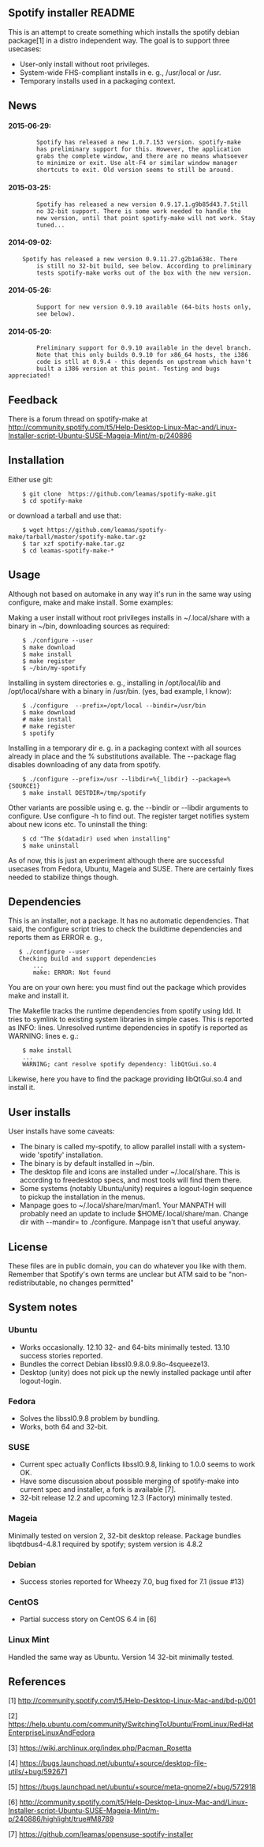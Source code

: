 ## Spotify installer README

This is an attempt to create something which installs the spotify
debian package[1] in a distro independent way. The goal is to support
three usecases:

  - User-only install without root privileges.
  - System-wide FHS-compliant installs in e. g., /usr/local or /usr.
  - Temporary installs used in a packaging context.

## News
#### 2015-06-29:
            Spotify has released a new 1.0.7.153 version. spotify-make
            has preliminary support for this. However, the application
            grabs the complete window, and there are no means whatsoever
            to minimize or exit. Use alt-F4 or similar window manager
            shortcuts to exit. Old version seems to still be around.
#### 2015-03-25:
            Spotify has released a new version 0.9.17.1.g9b85d43.7.Still
            no 32-bit support. There is some work needed to handle the
            new version, until that point spotify-make will not work. Stay
            tuned...

#### 2014-09-02:
	    Spotify has released a new version 0.9.11.27.g2b1a638c. There
            is still no 32-bit build, see below. According to preliminary
            tests spotify-make works out of the box with the new version.

#### 2014-05-26:
            Support for new version 0.9.10 available (64-bits hosts only,
            see below).

#### 2014-05-20:
            Preliminary support for 0.9.10 available in the devel branch.
            Note that this only builds 0.9.10 for x86_64 hosts, the i386
            code is stll at 0.9.4 - this depends on upstream which havn't
            built a i386 version at this point. Testing and bugs appreciated!

## Feedback

There is a forum thread on spotify-make at
http://community.spotify.com/t5/Help-Desktop-Linux-Mac-and/Linux-Installer-script-Ubuntu-SUSE-Mageia-Mint/m-p/240886

## Installation

Either use git:
```
    $ git clone  https://github.com/leamas/spotify-make.git
    $ cd spotify-make
```
or download a tarball and use that:
```
    $ wget https://github.com/leamas/spotify-make/tarball/master/spotify-make.tar.gz
    $ tar xzf spotify-make.tar.gz
    $ cd leamas-spotify-make-*
```

## Usage

Although not based on automake in any way it's run in the same way
using configure, make and make install. Some examples:

Making a user install without root privileges installs in
~/.local/share with a binary in ~/bin, downloading sources
as required:
```
    $ ./configure --user
    $ make download
    $ make install
    $ make register
    $ ~/bin/my-spotify
```
Installing in system directories e. g., installing in /opt/local/lib and
/opt/local/share with a binary in /usr/bin. (yes, bad example, I know):
```
    $ ./configure  --prefix=/opt/local --bindir=/usr/bin
    $ make download
    # make install
    # make register
    $ spotify
```
Installing in a temporary dir e. g. in a packaging context with all
sources already in place and the % substitutions available. The
--package flag disables downloading of any data from spotify.
```
    $ ./configure --prefix=/usr --libdir=%{_libdir} --package=%{SOURCE1}
    $ make install DESTDIR=/tmp/spotify
```
Other variants are possible using e. g. the --bindir or --libdir
arguments to configure. Use configure -h to find out. The register
target notifies system about new icons etc. To uninstall the thing:
```
    $ cd "The $(datadir) used when installing"
    $ make uninstall
```
As of now, this is just an experiment although there are successful usecases
from Fedora, Ubuntu, Mageia and SUSE. There are certainly fixes needed to
stabilize things though.

## Dependencies

This is an installer, not a package. It has no automatic dependencies.
That said, the configure script tries to check the buildtime dependencies
and reports them as ERROR e. g.,
```
   $ ./configure --user
   Checking build and support dependencies
       ...
       make: ERROR: Not found
```
You are on your own here: you must find out the package which provides
make and install it.

The Makefile tracks the runtime dependencies from spotify using ldd. It
tries to symlink to existing system libraries in simple cases. This is
reported as INFO: lines. Unresolved runtime dependencies in spotify is
reported as WARNING: lines e. g.:
```
    $ make install
    ...
    WARNING; cant resolve spotify dependency: libQtGui.so.4
```
Likewise, here you have to find the package providing libQtGui.so.4
and install it.

## User installs

User installs have some caveats:

- The binary is called my-spotify, to allow parallel install with a
  system-wide 'spotify' installation.
- The binary is by default installed in ~/bin.
- The desktop file  and icons are installed under ~/.local/share. This is
  according to freedesktop specs, and most tools will find them there.
- Some systems (notably Ubuntu/unity) requires a logout-login sequence to
  pickup the installation in the menus.
- Manpage goes to ~/.local/share/man/man1. Your MANPATH will probably need
  an update to include  $HOME/.local/share/man. Change dir with --mandir=
  to ./configure. Manpage isn't that useful anyway.

## License

These files are in public domain, you can do whatever you like with them.
Remember that Spotify's own terms are unclear but ATM said to be
"non-redistributable, no changes permitted"

## System notes

### Ubuntu
- Works occasionally. 12.10 32- and 64-bits minimally tested.
  13.10 success stories reported.
- Bundles the correct Debian libssl0.9.8.0.9.8o-4squeeze13.
- Desktop (unity) does not pick up the newly installed package until
  after logout-login.

### Fedora
- Solves the libssl0.9.8 problem by bundling.
- Works, both 64 and 32-bit.

### SUSE
- Current spec actually Conflicts libssl0.9.8, linking to 1.0.0 seems
  to work OK.
- Have some discussion about possible merging of spotify-make into current spec
  and installer, a fork is available [7].
- 32-bit release 12.2 and upcoming 12.3 (Factory) minimally tested.

### Mageia
Minimally tested on version 2, 32-bit desktop release. Package bundles
libqtdbus4-4.8.1 required by spotify; system version is 4.8.2

### Debian
- Success stories reported for Wheezy 7.0, bug fixed for 7.1 (issue #13)

### CentOS
- Partial success story on CentOS 6.4 in [6]

### Linux Mint
Handled the same way as Ubuntu. Version 14 32-bit minimally tested.

## References

[1] http://community.spotify.com/t5/Help-Desktop-Linux-Mac-and/bd-p/001

[2] https://help.ubuntu.com/community/SwitchingToUbuntu/FromLinux/RedHatEnterpriseLinuxAndFedora

[3] https://wiki.archlinux.org/index.php/Pacman_Rosetta

[4] https://bugs.launchpad.net/ubuntu/+source/desktop-file-utils/+bug/592671

[5] https://bugs.launchpad.net/ubuntu/+source/meta-gnome2/+bug/572918

[6] http://community.spotify.com/t5/Help-Desktop-Linux-Mac-and/Linux-Installer-script-Ubuntu-SUSE-Mageia-Mint/m-p/240886/highlight/true#M8789

[7] https://github.com/leamas/opensuse-spotify-installer
